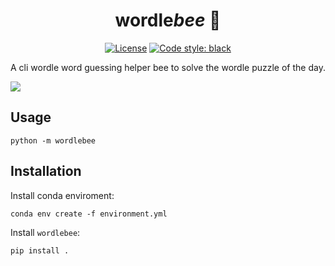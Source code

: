 <div align="center">

# wordle*bee* 🐝

[![License](https://img.shields.io/badge/license-MIT-blue)](#license)
[![Code style: black](https://img.shields.io/badge/code%20style-black-000000.svg)](#black)
</div>

A cli wordle word guessing helper bee to solve the wordle puzzle of the day.

<a href="https://asciinema.org/a/C9ZPT2YA4XX1OOfOxzQhQOuih?t=4" target="_blank"><img src="https://asciinema.org/a/C9ZPT2YA4XX1OOfOxzQhQOuih.svg"/></a>

## Usage

    python -m wordlebee

## Installation

Install conda enviroment:

    conda env create -f environment.yml

Install `wordlebee`:

    pip install .

